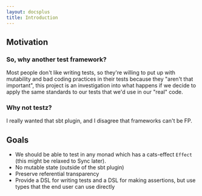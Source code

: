 ```yaml
---
layout: docsplus
title: Introduction
---
```


## Motivation

### So, why another test framework?

Most people don't like writing tests, so they're willing to put up with mutability and bad coding practices in their tests because they "aren't that important", this project is an investigation into what happens if we decide to apply the same standards to our tests that we'd use in our "real" code.

### Why not testz?

I really wanted that sbt plugin, and I disagree that frameworks can't be FP.

## Goals

* We should be able to test in any monad which has a cats-effect `Effect` (this might be relaxed to Sync later).
* No mutable state (outside of the sbt plugin)
* Preserve referential transparency
* Provide a DSL for writing tests and a DSL for making assertions, but use types that the end user can use directly
